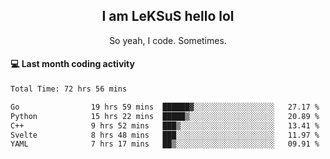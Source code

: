 <h2 align="center">I am LeKSuS hello lol</h2>
<p align="center">So yeah, I code. Sometimes.</p>

#### :computer: Last month coding activity
<!--START_SECTION:waka-->

```txt
Total Time: 72 hrs 56 mins

Go                19 hrs 59 mins  ██████▓░░░░░░░░░░░░░░░░░░   27.17 %
Python            15 hrs 22 mins  █████▒░░░░░░░░░░░░░░░░░░░   20.89 %
C++               9 hrs 52 mins   ███▒░░░░░░░░░░░░░░░░░░░░░   13.41 %
Svelte            8 hrs 48 mins   ███░░░░░░░░░░░░░░░░░░░░░░   11.97 %
YAML              7 hrs 17 mins   ██▒░░░░░░░░░░░░░░░░░░░░░░   09.91 %
```

<!--END_SECTION:waka-->
